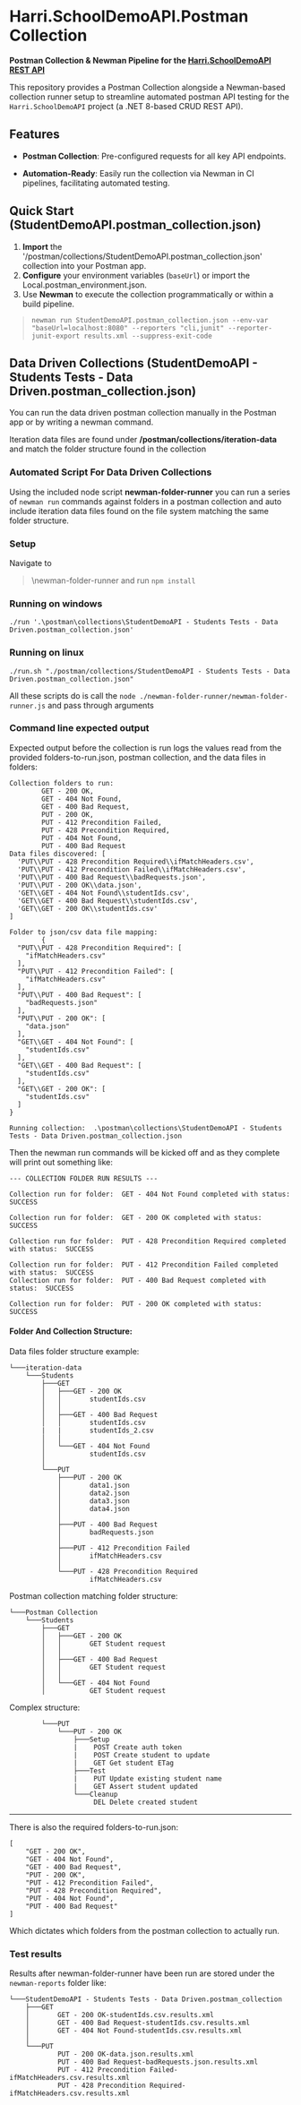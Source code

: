 # Harri.SchoolDemoAPI.Postman Collection

**Postman Collection & Newman Pipeline for the [Harri.SchoolDemoAPI REST API](https://github.com/HarrisonSlater/Harri.SchoolDemoAPI)**

This repository provides a Postman Collection alongside a Newman-based collection runner setup to streamline automated postman API testing for the `Harri.SchoolDemoAPI` project (a .NET 8-based CRUD REST API).

## Features

* **Postman Collection**: Pre-configured requests for all key API endpoints.
																										   
																									  
* **Automation-Ready**: Easily run the collection via Newman in CI pipelines, facilitating automated testing.

## Quick Start (StudentDemoAPI.postman_collection.json)

1. **Import** the '/postman/collections/StudentDemoAPI.postman_collection.json' collection into your Postman app.
2. **Configure** your environment variables (`baseUrl`) or import the Local.postman_environment.json.
3. Use **Newman** to execute the collection programmatically or within a build pipeline.
		  
  > `newman run StudentDemoAPI.postman_collection.json --env-var "baseUrl=localhost:8080" --reporters "cli,junit" --reporter-junit-export results.xml --suppress-exit-code`
	  
## Data Driven Collections (StudentDemoAPI - Students Tests - Data Driven.postman_collection.json)
You can run the data driven postman collection manually in the Postman app or by writing a newman command.

Iteration data files are found under **/postman/collections/iteration-data** and match the folder structure found in the collection

### Automated Script For Data Driven Collections
Using the included node script **newman-folder-runner** you can run a series of `newman run` commands against folders in a postman collection and auto include iteration data files found on the file system matching the same folder structure.

### Setup
Navigate to 
> \newman-folder-runner
and run `npm install`

### Running on windows
`./run '.\postman\collections\StudentDemoAPI - Students Tests - Data Driven.postman_collection.json'`

### Running on linux
`./run.sh "./postman/collections/StudentDemoAPI - Students Tests - Data Driven.postman_collection.json"`

All these scripts do is call the `node ./newman-folder-runner/newman-folder-runner.js` and pass through arguments

### Command line expected output

Expected output before the collection is run logs the values read from the provided folders-to-run.json, postman collection, and the data files in folders:
```
Collection folders to run:
        GET - 200 OK,
        GET - 404 Not Found,
        GET - 400 Bad Request,
        PUT - 200 OK,
        PUT - 412 Precondition Failed,
        PUT - 428 Precondition Required,
        PUT - 404 Not Found,
        PUT - 400 Bad Request
Data files discovered: [
  'PUT\\PUT - 428 Precondition Required\\ifMatchHeaders.csv',
  'PUT\\PUT - 412 Precondition Failed\\ifMatchHeaders.csv',
  'PUT\\PUT - 400 Bad Request\\badRequests.json',
  'PUT\\PUT - 200 OK\\data.json',
  'GET\\GET - 404 Not Found\\studentIds.csv',
  'GET\\GET - 400 Bad Request\\studentIds.csv',
  'GET\\GET - 200 OK\\studentIds.csv'
]

Folder to json/csv data file mapping:
        {
  "PUT\\PUT - 428 Precondition Required": [
    "ifMatchHeaders.csv"
  ],
  "PUT\\PUT - 412 Precondition Failed": [
    "ifMatchHeaders.csv"
  ],
  "PUT\\PUT - 400 Bad Request": [
    "badRequests.json"
  ],
  "PUT\\PUT - 200 OK": [
    "data.json"
  ],
  "GET\\GET - 404 Not Found": [
    "studentIds.csv"
  ],
  "GET\\GET - 400 Bad Request": [
    "studentIds.csv"
  ],
  "GET\\GET - 200 OK": [
    "studentIds.csv"
  ]
}

Running collection:  .\postman\collections\StudentDemoAPI - Students Tests - Data Driven.postman_collection.json
```
Then the newman run commands will be kicked off and as they complete will print out something like:

```
--- COLLECTION FOLDER RUN RESULTS ---

Collection run for folder:  GET - 404 Not Found completed with status:  SUCCESS

Collection run for folder:  GET - 200 OK completed with status:  SUCCESS

Collection run for folder:  PUT - 428 Precondition Required completed with status:  SUCCESS

Collection run for folder:  PUT - 412 Precondition Failed completed with status:  SUCCESS
Collection run for folder:  PUT - 400 Bad Request completed with status:  SUCCESS

Collection run for folder:  PUT - 200 OK completed with status:  SUCCESS
```

#### Folder And Collection Structure:
Data files folder structure example: 
```
└───iteration-data
    └───Students
        ├───GET
        │   ├───GET - 200 OK
        │   │       studentIds.csv
        │   │
        │   ├───GET - 400 Bad Request
        │   │       studentIds.csv
        |   |       studentIds_2.csv
        │   │
        │   └───GET - 404 Not Found
        │           studentIds.csv
        │
        └───PUT
            ├───PUT - 200 OK
            │       data1.json
            │       data2.json
            │       data3.json
            │       data4.json
            │
            ├───PUT - 400 Bad Request
            │       badRequests.json
            │
            ├───PUT - 412 Precondition Failed
            │       ifMatchHeaders.csv
            │
            └───PUT - 428 Precondition Required
                    ifMatchHeaders.csv
```

Postman collection matching folder structure:
```
└───Postman Collection
    └───Students
        ├───GET
        │   ├───GET - 200 OK
        │   │       GET Student request
        │   │
        │   ├───GET - 400 Bad Request
        │   │       GET Student request
        │   │
        │   └───GET - 404 Not Found
        │           GET Student request
```
Complex structure:
```
        └───PUT
            └───PUT - 200 OK 
                ├───Setup
                |    POST Create auth token
                |    POST Create student to update
                |    GET Get student ETag
                ├───Test
                |    PUT Update existing student name
                |    GET Assert student updated
                └───Cleanup
                     DEL Delete created student

```
---

There is also the required folders-to-run.json:
```
[
    "GET - 200 OK",
    "GET - 404 Not Found",
    "GET - 400 Bad Request",
    "PUT - 200 OK",
    "PUT - 412 Precondition Failed",
    "PUT - 428 Precondition Required",
    "PUT - 404 Not Found",
    "PUT - 400 Bad Request"
]
```

Which dictates which folders from the postman collection to actually run.

### Test results

Results after newman-folder-runner have been run are stored under the `newman-reports` folder like:
```
└───StudentDemoAPI - Students Tests - Data Driven.postman_collection
    ├───GET
    │       GET - 200 OK-studentIds.csv.results.xml
    │       GET - 400 Bad Request-studentIds.csv.results.xml
    │       GET - 404 Not Found-studentIds.csv.results.xml
    │
    └───PUT
            PUT - 200 OK-data.json.results.xml
            PUT - 400 Bad Request-badRequests.json.results.xml
            PUT - 412 Precondition Failed-ifMatchHeaders.csv.results.xml
            PUT - 428 Precondition Required-ifMatchHeaders.csv.results.xml
```
					   
																		   
																					  
